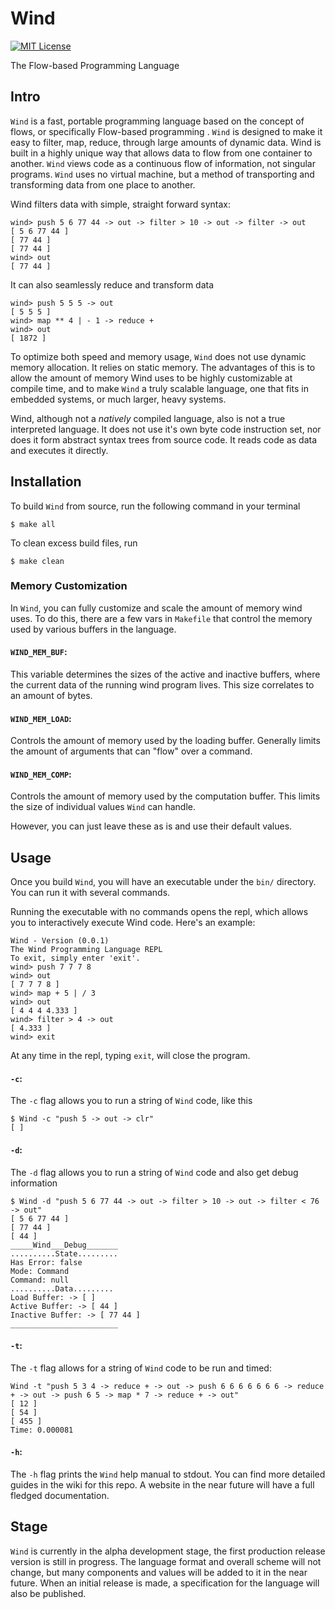 # Wind

[![MIT License](http://img.shields.io/badge/license-MIT-blue.svg?style=flat)](https://github.com/jweinst1/Wind/blob/master/LICENSE.md)

The Flow-based Programming Language

## Intro

`Wind` is a fast, portable programming language based on the concept of flows, or specifically Flow-based programming . `Wind` is designed to make it easy to filter, map, reduce, through large amounts of dynamic data. Wind is built in a highly unique way that allows data to flow from one container to another. `Wind` views code as a continuous flow of information, not singular programs. `Wind` uses no virtual machine, but a method of transporting and transforming data from one place to another.

Wind filters data with simple, straight forward syntax:

```
wind> push 5 6 77 44 -> out -> filter > 10 -> out -> filter -> out
[ 5 6 77 44 ]
[ 77 44 ]
[ 77 44 ]
wind> out
[ 77 44 ]
```

It can also seamlessly reduce and transform data

```
wind> push 5 5 5 -> out
[ 5 5 5 ]
wind> map ** 4 | - 1 -> reduce +
wind> out
[ 1872 ]
```

To optimize both speed and memory usage, `Wind` does not use dynamic memory allocation. It relies on static memory. The advantages of this is to allow the amount of memory Wind uses to be highly customizable at compile time, and to make `Wind` a truly scalable language, one that fits in embedded systems, or much larger, heavy systems.

Wind, although not a *natively* compiled language, also is not a true interpreted language. It does not use it's own byte code instruction set, nor does it form abstract syntax trees from source code. It reads code as data and executes it directly.

## Installation

To build `Wind` from source, run the following command in your terminal

```
$ make all
```

To clean excess build files, run

```
$ make clean
```

### Memory Customization

In `Wind`, you can fully customize and scale the amount of memory wind uses. To do this, there are a few vars in `Makefile` that control the memory used by various buffers in the language.

#### `WIND_MEM_BUF`:

This variable determines the sizes of the active and inactive buffers, where the current data of the running wind program lives. This size correlates to an amount of bytes.

#### `WIND_MEM_LOAD`:

Controls the amount of memory used by the loading buffer. Generally limits the amount of arguments that can "flow" over a command.

#### `WIND_MEM_COMP`:

Controls the amount of memory used by the computation buffer. This limits the size of individual values `Wind` can handle.

However, you can just leave these as is and use their default values.

## Usage

Once you build `Wind`, you will have an executable under the `bin/` directory. You can run it with several commands.

Running the executable with no commands opens the repl, which allows you to interactively execute Wind code. Here's an example:

```
Wind - Version (0.0.1)
The Wind Programming Language REPL
To exit, simply enter 'exit'.
wind> push 7 7 7 8
wind> out
[ 7 7 7 8 ]
wind> map + 5 | / 3
wind> out
[ 4 4 4 4.333 ]
wind> filter > 4 -> out
[ 4.333 ]
wind> exit
```
At any time in the repl, typing `exit`, will close the program.

#### `-c`:

The `-c` flag allows you to run a string of `Wind` code, like this

```
$ Wind -c "push 5 -> out -> clr"
[ ]
```

#### `-d`:

The `-d` flag allows you to run a string of `Wind` code and also get debug information

```
$ Wind -d "push 5 6 77 44 -> out -> filter > 10 -> out -> filter < 76 -> out"
[ 5 6 77 44 ]
[ 77 44 ]
[ 44 ]
_____Wind___Debug_______
..........State.........
Has Error: false
Mode: Command
Command: null
..........Data.........
Load Buffer: -> [ ]
Active Buffer: -> [ 44 ]
Inactive Buffer: -> [ 77 44 ]
________________________
```

#### `-t`:

The `-t` flag allows for a string of `Wind` code to be run and timed:

```
Wind -t "push 5 3 4 -> reduce + -> out -> push 6 6 6 6 6 6 6 -> reduce + -> out -> push 6 5 -> map * 7 -> reduce + -> out"
[ 12 ]
[ 54 ]
[ 455 ]
Time: 0.000081
```

#### `-h`:

The `-h` flag prints the `Wind` help manual to stdout. You can find more detailed guides in the wiki for this repo. A website in the near future will have a full fledged documentation.


## Stage

`Wind` is currently in the alpha development stage, the first production release version is still in progress. The language format and overall scheme will not change, but many components and values will be added to it in the near future. When an initial release is made, a specification for the language will also be published.
